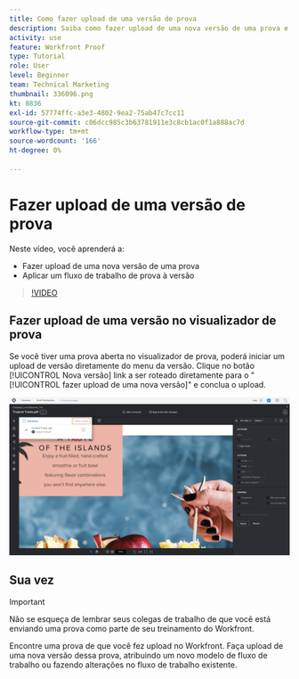 ```yaml
---
title: Como fazer upload de uma versão de prova
description: Saiba como fazer upload de uma nova versão de uma prova e aplicar um fluxo de trabalho de prova à versão em [!DNL  Workfront].
activity: use
feature: Workfront Proof
type: Tutorial
role: User
level: Beginner
team: Technical Marketing
thumbnail: 336096.png
kt: 8836
exl-id: 57774ffc-a3e3-4802-9ea2-75ab47c7cc11
source-git-commit: c06dcc985c3b63781911e3c8cb1ac0f1a888ac7d
workflow-type: tm+mt
source-wordcount: '166'
ht-degree: 0%

---
```


# Fazer upload de uma versão de prova

Neste vídeo, você aprenderá a:

* Fazer upload de uma nova versão de uma prova
* Aplicar um fluxo de trabalho de prova à versão

>[!VIDEO](https://video.tv.adobe.com/v/336096/?quality=12)

## Fazer upload de uma versão no visualizador de prova

Se você tiver uma prova aberta no visualizador de prova, poderá iniciar um upload de versão diretamente do menu da versão. Clique no botão [!UICONTROL Nova versão] link a ser roteado diretamente para o &quot;[!UICONTROL fazer upload de uma nova versão]&quot; e conclua o upload.

![Uma imagem do visualizador de prova com o menu de versão expandida no canto superior esquerdo e a variável [!UICONTROL Nova versão] link destacado.](assets/upload-version-from-viewer.png)

## Sua vez

>[!IMPORTANT]
>
>Não se esqueça de lembrar seus colegas de trabalho de que você está enviando uma prova como parte de seu treinamento do Workfront.

Encontre uma prova de que você fez upload no Workfront. Faça upload de uma nova versão dessa prova, atribuindo um novo modelo de fluxo de trabalho ou fazendo alterações no fluxo de trabalho existente.

<!--
### Learn more 
* Create a new version of a proof
-->
